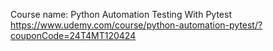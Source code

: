 Course name: 
Python Automation Testing With Pytest
https://www.udemy.com/course/python-automation-pytest/?couponCode=24T4MT120424
